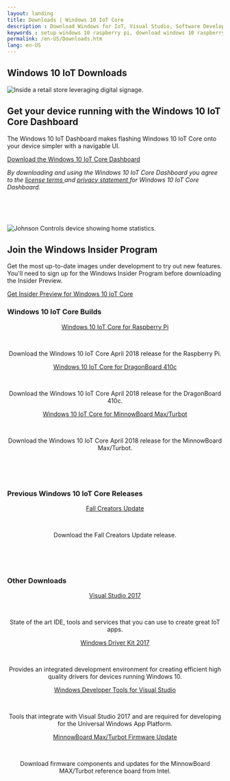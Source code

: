 ```yaml
---
layout: landing
title: Downloads | Windows 10 IoT Core
description : Download Windows for IoT, Visual Studio, Software Development Kits or any of the other tools available on this page to get started developing for the Internet of Things today! 
keywords : setup windows 10 raspberry pi, download windows 10 raspberry pi 2, download windows 10 raspberry pi 3, setup windows 10 dragonboard, setup windows 10 minnowboard max, windows 10 developer program, windows 10 iot core, internet of things, iot, download windows 10 iot core 
permalink: /en-US/Downloads.htm
lang: en-US
---
```


<div data-grid="col-12" class="m-area-heading">
    <h2 class="c-heading">Windows 10 IoT Downloads</h2>
</div>

<!--begin hero
<section data-grid="col-12" class="m-highlight-feature f-align-left" itemscope itemtype="https://schema.org/Product">
    <picture class="c-image">
        <source srcset="{{site.baseurl}}/Resources/images/Homepage/HERO-1600x600.jpg" media="(min-width: 1779px)">
        <source srcset="{{site.baseurl}}/Resources/images/Homepage/HERO-1600x600.jpg" media="(min-width:1400px)">
        <source srcset="{{site.baseurl}}/Resources/images/Homepage/HERO-1259x472.jpg" media="(min-width:1084px)">
        <source srcset="{{site.baseurl}}/Resources/images/Homepage/HERO-1083x609.jpg" media="(min-width:768px)">
        <source srcset="{{site.baseurl}}/Resources/images/Homepage/HERO-767x431.jpg" media="(min-width:540px)">
        <source srcset="{{site.baseurl}}/Resources/images/Homepage/HERO-539x303.jpg" media="(min-width:0)">
        <img srcset="{{site.baseurl}}/Resources/images/Homepage/HERO-1259x472.jpg" src="{{site.baseurl}}/Resources/images/Homepage/HERO-1259x472.jpg" alt="Man configures digital signage application that is running Windows 10 IoT Core and UWP.">
    </picture>
    <div>
        <h2 class="c-heading">Windows 10 IoT Downloads</h2>
        <p class="c-paragraph">Grab the tools and downloads you need to get going with Windows 10 IoT.</p>
    </div>
</section>
end hero-->

<section class="m-feature f-align-left">
    <picture>
        <source srcset="{{site.baseurl}}/Resources/images/Downloads/DASHBOARD-800x450.jpg" media="(min-width: 1400px)">
        <source srcset="{{site.baseurl}}/Resources/images/Downloads/DASHBOARD-630x472.jpg" media="(min-width: 1084px)">
        <source srcset="{{site.baseurl}}/Resources/images/Downloads/DASHBOARD-542x406.jpg" media="(min-width: 768px)">
        <source srcset="{{site.baseurl}}/Resources/images/Downloads/DASHBOARD-767x288.jpg" media="(min-width: 540px)">
        <source srcset="{{site.baseurl}}/Resources/images/Downloads/DASHBOARD-539x201.jpg" media="(min-width:0)">
        <img srcset="{{site.baseurl}}/Resources/images/Downloads/DASHBOARD-630x472.jpg" src="{{site.baseurl}}/Resources/images/Downloads/DASHBOARD-630x472.jpg" alt="Inside a retail store leveraging digital signage.">
    </picture>
    <div>
        <h2 class="c-heading">Get your device running with the Windows 10 IoT Core Dashboard</h2>
        <p class="c-paragraph">The Windows 10 IoT Dashboard makes flashing Windows 10 IoT Core onto your device simpler with a navigable UI. </p>
        <a href="http://go.microsoft.com/fwlink/?LinkID=708576" class="c-call-to-action c-glyph">
            <span>Download the Windows 10 IoT Core Dashboard</span>
        </a>
    <p><em>By downloading and using the Windows 10 IoT Core Dashboard you agree to the <a href="http://go.microsoft.com/fwlink/?LinkID=703960&amp;clcid=0x4809"> license terms </a> and <a href="http://go.microsoft.com/fwlink/?LinkId=521839"> privacy statement </a> for Windows 10 IoT Core Dashboard.</em></p>
    </div>
</section>
<!--end marketing page promo-->

<br><br><br>

<!--begin community page promo-->
<section class="m-feature f-align-right">
    <picture>
        <source srcset="{{site.baseurl}}/Resources/images/Downloads/INSIDER-800x450.jpg" media="(min-width: 1400px)">
        <source srcset="{{site.baseurl}}/Resources/images/Downloads/INSIDER-630x472.jpg" media="(min-width: 1084px)">
        <source srcset="{{site.baseurl}}/Resources/images/Downloads/INSIDER-542x406.jpg" media="(min-width: 768px)">
        <source srcset="{{site.baseurl}}/Resources/images/Downloads/INSIDER-767x288.jpg" media="(min-width: 540px)">
        <source srcset="{{site.baseurl}}/Resources/images/Downloads/INSIDER-539x201.jpg" media="(min-width:0)">
        <img srcset="{{site.baseurl}}/Resources/images/Downloads/INSIDER-630x472.jpg" src="{{site.baseurl}}/Resources/images/Downloads/INSIDER-630x472.jpg" alt="Johnson Controls device showing home statistics.">
    </picture>
    <div>
        <h2 class="c-heading">Join the Windows Insider Program</h2>
        <p class="c-paragraph">Get the most up-to-date images under development to try out new features. You'll need to sign up for the Windows Insider Program before downloading the Insider Preview.</p>
        <a href="http://go.microsoft.com/fwlink/?LinkId=733603" class="c-call-to-action c-glyph">
            <span>Get Insider Preview for Windows 10 IoT Core</span>
        </a>
    </div>
</section>

<section>
    <div class="pad-thin x-type-center m-content-placement" data-grid="col-12">
    </div>
</section>
<section data-grid="col-12">
    <h3 class="c-heading-3 x-type-center">Windows 10 IoT Core Builds</h3>
</section>

<center><div class="m-product-placement f-app" data-grid="col-12">
<div class="m-card-group f-channel">
    <div class="c-card f-single">
        <div class="card-heading">
        </div>
        <div class="c-card-content">
            <p class="c-heading-4" style="text-align: center"><a href="https://go.microsoft.com/fwlink/?LinkId=846058" target="_blank">Windows 10 IoT Core for Raspberry Pi</a></p><br>
            <p class="c-heading-8" style="text-align: center">Download the Windows 10 IoT Core April 2018 release for the Raspberry Pi.</p>
        </div>
    </div>
    <div class="c-card f-single">
        <div class="card-heading">
        </div>
        <div class="c-card-content">
            <p class="c-heading-4" style="text-align: center"><a href="https://go.microsoft.com/fwlink/?LinkId=846059" target="_blank">Windows 10 IoT Core for DragonBoard 410c</a></p><br>
            <p class="c-heading-8" style="text-align: center">Download the Windows 10 IoT Core April 2018 release for the DragonBoard 410c.</p>
        </div>
    </div>
    <div class="c-card f-single">
        <div class="card-heading">
        </div>
        <div class="c-card-content">
            <p class="c-heading-4" style="text-align: center"><a href="https://go.microsoft.com/fwlink/?linkid=846057" target="_blank">Windows 10 IoT Core for MinnowBoard Max/Turbot</a></p><br>
            <p class="c-heading-8" style="text-align: center">Download the Windows 10 IoT Core April 2018 release for the MinnowBoard Max/Turbot.</p>
        </div>
    </div>
</div>
</div></center>

<br><br><br>

<section data-grid="col-12">
    <h3 class="c-heading-3 x-type-center">Previous Windows 10 IoT Core Releases</h3>
</section>

<center><div class="m-product-placement f-app" data-grid="col-12">
<div class="m-card-group f-channel">
    <div class="c-card f-single">
        <div class="card-heading">
        </div>
        <div class="c-card-content">
            <p class="c-heading-4" style="text-align: center"><a href="https://software-download.microsoft.com/download/pr/16299.15.170928-1534.rs3_release_amd64fre_IOTCORE_PACKAGES.iso" target="_blank">Fall Creators Update</a></p><br>
            <p class="c-heading-8" style="text-align: center">Download the Fall Creators Update release.</p>
        </div>
    </div>
</div>
</div></center>

<br><br><br>

<section data-grid="col-12">
    <h3 class="c-heading-3 x-type-center">Other Downloads</h3>
</section>

<center><div class="m-product-placement f-app" data-grid="col-12">
<div class="m-card-group f-channel">
    <div class="c-card f-single">
        <div class="card-heading">
        </div>
        <div class="c-card-content">
            <p class="c-heading-4" style="text-align: center"><a href="https://www.visualstudio.com/downloads/" target="_blank">Visual Studio 2017</a></p><br>
            <p class="c-heading-8" style="text-align: center">State of the art IDE, tools and services that you can use to create great IoT apps.</p>
        </div>
    </div>
    <div class="c-card f-single">
        <div class="card-heading">
        </div>
        <div class="c-card-content">
            <p class="c-heading-4" style="text-align: center"><a href="https://msdn.microsoft.com/en-US/windows/hardware/hh852365.aspx" target="_blank">Windows Driver Kit 2017</a></p><br>
            <p class="c-heading-8" style="text-align: center">Provides an integrated development environment for creating efficient high quality drivers for devices running Windows 10.</p>
        </div>
    </div>
    <div class="c-card f-single">
        <div class="card-heading">
        </div>
        <div class="c-card-content">
            <p class="c-heading-4" style="text-align: center"><a href="https://dev.windows.com/en-us/downloads" target="_blank">Windows Developer Tools for Visual Studio</a></p><br>
            <p class="c-heading-8" style="text-align: center">Tools that integrate with Visual Studio 2017 and are required for developing for the Universal Windows App Platform.</p>
        </div>
    </div>
    <div class="c-card f-single">
        <div class="card-heading">
        </div>
        <div class="c-card-content">
            <p class="c-heading-4" style="text-align: center"><a href="http://firmware.intel.com/projects/minnowboard-max" target="_blank">MinnowBoard Max/Turbot Firmware Update</a></p><br>
            <p class="c-heading-8" style="text-align: center">Download firmware components and updates for the MinnowBoard MAX/Turbot reference board from Intel.</p>
        </div>
    </div>
</div>
</div></center>

<br><br><br>

<section>
    <div class="pad-thin x-type-center m-content-placement" data-grid="col-12">
    </div>
</section>

<!--<style>
  a.downloadLink:hover, a.downloadLink:hover h3  {
    color: #0067B7;
  }
</style> 

<section class="section">
  <header class="page-title-header remove-top-margin">
    <h1 class="page-title">Windows IoT Core Downloads and Tools</h1>
    <h2 class="page-subtitle">
      Get the tools you need to build with Windows 10 IoT Core
    </h2>
    <p>
      For new users, make sure to check out the <a href="{{site.baseurl}}/{{page.lang}}/GetStarted">Get Started</a> section.
    </p>
  </header>
</section>

<div class="row">
  <div class="col-xs-24">
    <section class="section">
      <div class="section-header">
        <h3 class="section-title">Essentials</h3>
      </div>
      <div class="section-body">
        <div class="col-md-12 col-xs-24" style="padding-right: 0px; padding-left: 0px;">
          <p><strong>Download Windows 10 IoT Core</strong><br/>
          The IoT Dashboard is an essential tool for users to get started with Windows 10 IoT Core.</p> 
          <p>If you are planning to ship your device for commercial use, for optimal security, you must ship with a custom FFU. To learn more, refer to our <a href="https://docs.microsoft.com/en-us/windows-hardware/manufacture/iot/iot-core-manufacturing-guide" target="_blank">IoT Core Manufacturing Guide</a>.</p>
          <a class="btn btn-primary" href="http://go.microsoft.com/fwlink/?LinkID=708576"> Get Windows 10 IoT Core Dashboard </a><br><br>
          <p><span class="win-color-fg-secondary">By downloading and using the Windows 10 IoT Core Dashboard you agree to the <a href="http://go.microsoft.com/fwlink/?LinkID=703960&amp;clcid=0x4809"> license terms </a> and <a href="http://go.microsoft.com/fwlink/?LinkId=521839"> privacy statement </a> for Windows 10 IoT Core Dashboard.</span></p>
          <p><a href="/content/en-US/Docs/ReleaseNotesRTM"> Release notes </a></p>
        </div>
        <div class="col-md-12 col-xs-24">
          <img class="img-responsive" alt="iot core dashboard" src="{{site.baseurl}}/Resources/images/IotDashboard/IoTDashboard_WelcomePage.PNG" />
        </div>
      </div>
    </section>
  </div>
</div>
<br />
<div class="row">
  <div class="col-xs-24">
    <section class="section">
      <div class="section-header">
        <h3 class="section-title">IoT Core ISO</h3>
      </div>
      <div class="section-body">
        <div class="row">
          <div class="col-md-6">
                <a class="downloadLink win-color-fg-primary" href="https://go.microsoft.com/fwlink/?LinkId=846058" >
                <h3>Windows 10 IoT Core for Raspberry Pi 2 &amp; 3</h3></a>
                <p>Download Windows 10 IoT Core Creators Update ISO for Raspberry Pi 2 &amp; 3.</p>
                <a href="https://go.microsoft.com/fwlink/?LinkId=846058" class="downloadLink"><span>Download</span></a>       
          </div>
          <div class="col-md-6">
            <a class="downloadLink win-color-fg-primary" href="https://go.microsoft.com/fwlink/?LinkId=846059">
                <h3>Windows 10 IoT Core for Dragonboard 410c</h3></a>
                <p>Download Windows 10 IoT Core Creators Update ISO for Dragonboard 410c board.</p>
                <a href="https://go.microsoft.com/fwlink/?LinkId=846059" class="downloadLink"><span>Download</span></a>   
          </div>
          <div class="col-md-6">
               <a class="downloadLink win-color-fg-primary" href="https://go.microsoft.com/fwlink/?linkid=846057">
                <h3>Windows 10 IoT Core for MinnowBoard Turbot/MAX (x64)</h3></a>
                <p>Download Windows 10 IoT Core Creators Update ISO for MinnowBoard Turbot/MAX (x64)</p>
                <a href="https://go.microsoft.com/fwlink/?linkid=846057" class="downloadLink"><span>Download</span></a>   
          </div>
        </div>
      </div>
    </section>
  </div>
</div>
<div class="row">
  <div class="col-xs-24">
    <section class="section">
      <div class="section-header">
        <h3 class="section-title">Insider Preview</h3>
      </div>
      <div class="section-body">
        <div class="col-md-12 col-xs-24" style="padding-right: 0px; padding-left: 0px;">
          <p>The most recent image under development.<br/>
          Requires signing up to the Windows Insider Program and the Windows 10 IoT Core Dashboard.</p>
          <p><a href="http://go.microsoft.com/fwlink/?LinkId=733603" class="btn btn-primary"> Get Windows 10 IoT Core Insider Preview </a></p>
        </div>
        <div class="col-md-12 col-xs-24">
          <p><a href="http://windows.microsoft.com/en-US/windows-live/sign-in-what-is-microsoft-account">What is a Microsoft Account?</a></p>
          <p><a href="https://insider.windows.com/">What is the Windows Insider Program?</a></p>
          <p><a href="{{site.baseurl}}/{{page.lang}}/Docs/ReleaseNotesInsiderPreview">Release Notes</a></p>
        </div>
      </div>
    </section>
  </div>
</div>
<br />
<div class="row">
  <div class="col-xs-24">
    <section class="section">
      <div class="section-header">
        <h3 class="section-title">For OEM's and professional builders</h3>
      </div>
      <div class="section-body">
        <p>For OEM's and professional builders who are looking to commercialize, follow the <a href="http://go.microsoft.com/fwlink/?LinkId=708649" target="_blank">IoT Core commercialization guide</a> to get all of the relevant information.</p>
        <p><strong>Note:</strong> If you're looking to prototype, start with the <strong>IoT Dashboard</strong> above</p>
      </div>
    </section>
  </div>
</div>
<div class="row">
  <div class="col-xs-24">
    <section class="section">
      <div class="section-header">
        <h3 class="section-title">Other Downloads</h3>
      </div>
      <div class="section-body">
        <div class="row">
          <div class="col-md-6">
            <h3>Firmware Update</h3>
            <p>Download firmware components and updates for the MinnowBoard MAX reference board from Intel.</p>
            <a href="http://firmware.intel.com/projects/minnowboard-max" target="_blank">Learn More</a>
          </div>
          <div class="col-md-6">
            <h3>Visual Studio 2017</h3>
            <p>State of the art IDE, tools and services that you can use to create great IoT apps.</p>
            <a href="https://www.visualstudio.com/downloads/" target="_blank">Learn More</a>
          </div>
          <div class="col-md-6">
            <h3>Windows Driver Kit 2017</h3>
            <p>Provides an integrated development environment for creating efficient high quality drivers for devices running Windows 10.</p>
            <a href="https://msdn.microsoft.com/en-US/windows/hardware/hh852365.aspx" target="_blank">Learn More</a>
          </div>
          <div class="col-md-6">
            <h3>Windows Developer Tools for Visual Studio</h3>
            <p>Tools that integrate with Visual Studio 2017 and are required for developing for the Universal Windows App Platform.</p>
            <a href="https://dev.windows.com/en-us/downloads" target="_blank">Learn More</a>
          </div>
        </div>
        <div class="row">  
          <div class="col-md-6">
            <h3>NTVS Bundle VS 2017</h3>
            <p>Contains NTVS (Node.js Tools for Visual Studio) and an extension to support running Node.js on Windows 10 IoT Core.</p>
            <a href="https://github.com/ms-iot/ntvsiot/releases" target="_blank">Learn More</a>
          </div>
          <div class="col-md-6">
            <h3>PTVS</h3>
            <p>PTVS (Python Tools for Visual Studio) includes an extension to support running Python on Windows 10 IoT Core.</p>
            <a href="https://github.com/ms-iot/python/releases/tag/v1.5Alpha" target="_blank">Learn More</a>
          </div>
        </div>
      </div>
    </section>
  </div>
</div>-->


